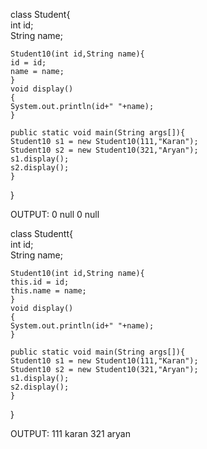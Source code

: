class Student{  
    int id;  
    String name;  
      
    Student10(int id,String name){  
    id = id;  
    name = name;  
    }  
    void display()
    {
    System.out.println(id+" "+name);
    }  
  
    public static void main(String args[]){  
    Student10 s1 = new Student10(111,"Karan");  
    Student10 s2 = new Student10(321,"Aryan");  
    s1.display();  
    s2.display();  
    }  
} 

OUTPUT:
     0 null
     0 null
     
class Studentt{  
    int id;  
    String name;  
      
    Student10(int id,String name){  
    this.id = id;  
    this.name = name;  
    }  
    void display()
    {
    System.out.println(id+" "+name);
    }  
  
    public static void main(String args[]){  
    Student10 s1 = new Student10(111,"Karan");  
    Student10 s2 = new Student10(321,"Aryan");  
    s1.display();  
    s2.display();  
    }  
}  

OUTPUT:
    111 karan
    321 aryan
    

